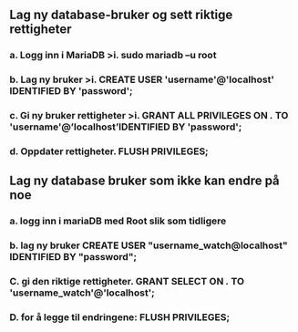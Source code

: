  
## Lag ny database-bruker og sett riktige rettigheter
### a. Logg inn i MariaDB >i. sudo mariadb –u root
### b. Lag ny bruker >i. CREATE USER 'username'@'localhost' IDENTIFIED BY 'password';
### c. Gi ny bruker rettigheter >i. GRANT ALL PRIVILEGES ON *.* TO 'username'@’localhost’IDENTIFIED BY 'password';
### d. Oppdater rettigheter. FLUSH PRIVILEGES;

## Lag ny database bruker som ikke kan endre på noe
### a. logg inn i mariaDB med Root slik som tidligere
### b. lag ny bruker CREATE USER "username_watch@localhost" IDENTIFIED BY "password";
### C. gi den riktige rettigheter. GRANT SELECT ON *.* TO 'username_watch'@'localhost';
### D. for å legge til endringene: FLUSH PRIVILEGES;

